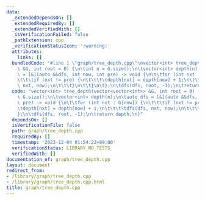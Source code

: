 ```yaml
---
data:
  _extendedDependsOn: []
  _extendedRequiredBy: []
  _extendedVerifiedWith: []
  _isVerificationFailed: false
  _pathExtension: cpp
  _verificationStatusIcon: ':warning:'
  attributes:
    links: []
  bundledCode: "#line 1 \"graph/tree_depth.cpp\"\nvector<int> tree_depth(vector<vector<int>>\
    \ &G, int root = 0) {\n\tint n = G.size();\n\tvector<int> depth(n);\n\tauto dfs\
    \ = [&](auto &&dfs, int now, int pre) -> void {\n\t\tfor (int nxt : G[now]) {\n\
    \t\t\tif (nxt != pre) {\n\t\t\t\tdepth[nxt] = depth[now] + 1;\n\t\t\t\tdfs(dfs,\
    \ nxt, now);\n\t\t\t}\n\t\t}\n\t};\n\tdfs(dfs, root, -1);\n\treturn depth;\n}\n"
  code: "vector<int> tree_depth(vector<vector<int>> &G, int root = 0) {\n\tint n =\
    \ G.size();\n\tvector<int> depth(n);\n\tauto dfs = [&](auto &&dfs, int now, int\
    \ pre) -> void {\n\t\tfor (int nxt : G[now]) {\n\t\t\tif (nxt != pre) {\n\t\t\t\
    \tdepth[nxt] = depth[now] + 1;\n\t\t\t\tdfs(dfs, nxt, now);\n\t\t\t}\n\t\t}\n\t\
    };\n\tdfs(dfs, root, -1);\n\treturn depth;\n}"
  dependsOn: []
  isVerificationFile: false
  path: graph/tree_depth.cpp
  requiredBy: []
  timestamp: '2023-12-04 01:54:22+09:00'
  verificationStatus: LIBRARY_NO_TESTS
  verifiedWith: []
documentation_of: graph/tree_depth.cpp
layout: document
redirect_from:
- /library/graph/tree_depth.cpp
- /library/graph/tree_depth.cpp.html
title: graph/tree_depth.cpp
---
```

